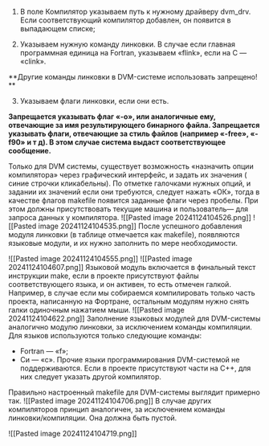 1. В поле Компилятор указываем путь к нужному драйверу dvm_drv. Если соответствующий компилятор добавлен, он появится в выпадающем списке;

2. Указываем нужную команду линковки. В случае если главная программная единица на Fortran, указываем «flink», если на C — «clink».

**Другие команды линковки в DVM-системе использовать запрещено! **

3. Указываем флаги линковки, если они есть. 

**Запрещается указывать флаг «-o», или аналогичные ему, отвечающие за имя результирующего бинарного файла. Запрещается указывать флаги, отвечающие за стиль файлов (например «-free», «-f90» и т д). В этом случае система выдаст соответствующее сообщение.**

Только для DVM системы, существует возможность «назначить опции компилятора» через графический интерфейс, и задать их значения ( синие строчки кликабельны). По отметке галочками нужных опций, и задании их значений если они требуются, следует нажать «ОК», тогда в качестве флагов makefile появится заданные флаги через пробелы. При этом должны присутствовать текущие машина и пользователь— для запроса данных у компилятора.
![[Pasted image 20241124104526.png]]
![[Pasted image 20241124104535.png]]
После успешного добавления модуля линковки (в таблице отмечается как makefile), появляются языковые модули, и их нужно заполнить по мере необходимости.

![[Pasted image 20241124104555.png]]
![[Pasted image 20241124104607.png]]
Языковой модуль включается в финальный текст инструкции make, если в проекте присутствуют файлы соответствующего языка, и он активен, то есть отмечен галкой. Например, в случае если мы собираемся компилировать только часть проекта, написанную на Фортране, остальным модулям нужно снять галки одиночным нажатием мыши.
![[Pasted image 20241124104622.png]]
Заполнение языковых модулей для DVM-системы аналогично модулю линковки, за исключением команды компиляции. Для языков используются только следующие команды: 
- Fortran — «f»; 
- Cи — «с». 
Прочие языки программирования DVM-системой не поддерживаются. Если в проекте присутствуют части на С++, для них следует указать другой компилятор.

Правильно настроенный makefile для DVM-системы выглядит примерно так.
![[Pasted image 20241124104706.png]]
В случае других компиляторов принцип аналогичен, за исключением команды линковки/компиляции. Она должна быть пустой.

![[Pasted image 20241124104719.png]]


